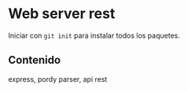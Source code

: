 # Web server rest
Iniciar con `git init` para instalar todos los paquetes.

## Contenido
express, pordy parser, api rest
